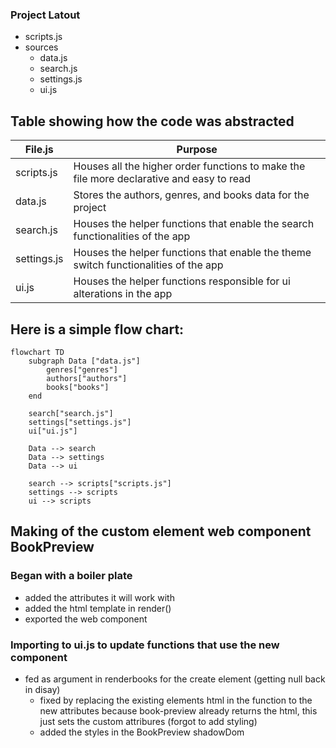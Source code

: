 ### Project Latout

- scripts.js
- sources
  - data.js
  - search.js
  - settings.js
  - ui.js

## Table showing how the code was abstracted

| File.js     | Purpose                                                                                  |
| ----------- | ---------------------------------------------------------------------------------------- |
| scripts.js  | Houses all the higher order functions to make the file more declarative and easy to read |
| data.js     | Stores the authors, genres, and books data for the project                               |
| search.js   | Houses the helper functions that enable the search functionalities of the app            |
| settings.js | Houses the helper functions that enable the theme switch functionalities of the app      |
| ui.js       | Houses the helper functions responsible for ui alterations in the app                    |

## Here is a simple flow chart:

```mermaid
flowchart TD
    subgraph Data ["data.js"]
        genres["genres"]
        authors["authors"]
        books["books"]
    end

    search["search.js"]
    settings["settings.js"]
    ui["ui.js"]

    Data --> search
    Data --> settings
    Data --> ui

    search --> scripts["scripts.js"]
    settings --> scripts
    ui --> scripts
```

## Making of the custom element web component BookPreview

### Began with a boiler plate

- added the attributes it will work with
- added the html template in render()
- exported the web component

### Importing to ui.js to update functions that use the new component

- fed as argument in renderbooks for the create element (getting null back in disay)
  - fixed by replacing the existing elements html in the function to the new attributes because book-preview already returns the html, this just sets the custom attribures (forgot to add styling)
  - added the styles in the BookPreview shadowDom
